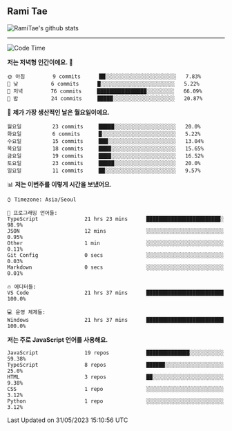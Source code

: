 ## Rami Tae

![RamiTae's github stats](https://github-readme-stats.vercel.app/api?username=RamiTae&show_icons=true&theme=tokyonight)

---
<!--START_SECTION:waka-->
![Code Time](http://img.shields.io/badge/Code%20Time-648%20hrs%2030%20mins-blue)

**저는 저녁형 인간이에요. 🦉** 

```text
🌞 아침         9 commits      ██░░░░░░░░░░░░░░░░░░░░░░░   7.83% 
🌆 낮　         6 commits      █░░░░░░░░░░░░░░░░░░░░░░░░   5.22% 
🌃 저녁         76 commits     ████████████████░░░░░░░░░   66.09% 
🌙 밤　         24 commits     █████░░░░░░░░░░░░░░░░░░░░   20.87%

```
📅 **제가 가장 생산적인 날은 월요일이에요.** 

```text
월요일          23 commits     █████░░░░░░░░░░░░░░░░░░░░   20.0% 
화요일          6 commits      █░░░░░░░░░░░░░░░░░░░░░░░░   5.22% 
수요일          15 commits     ███░░░░░░░░░░░░░░░░░░░░░░   13.04% 
목요일          18 commits     ████░░░░░░░░░░░░░░░░░░░░░   15.65% 
금요일          19 commits     ████░░░░░░░░░░░░░░░░░░░░░   16.52% 
토요일          23 commits     █████░░░░░░░░░░░░░░░░░░░░   20.0% 
일요일          11 commits     ██░░░░░░░░░░░░░░░░░░░░░░░   9.57%

```


📊 **저는 이번주를 이렇게 시간을 보냈어요.** 

```text
⌚︎ Timezone: Asia/Seoul

💬 프로그래밍 언어들: 
TypeScript               21 hrs 23 mins      ████████████████████████░   98.9% 
JSON                     12 mins             ░░░░░░░░░░░░░░░░░░░░░░░░░   0.95% 
Other                    1 min               ░░░░░░░░░░░░░░░░░░░░░░░░░   0.11% 
Git Config               0 secs              ░░░░░░░░░░░░░░░░░░░░░░░░░   0.03% 
Markdown                 0 secs              ░░░░░░░░░░░░░░░░░░░░░░░░░   0.01%

🔥 에디터들: 
VS Code                  21 hrs 37 mins      █████████████████████████   100.0%

💻 운영 체제들: 
Windows                  21 hrs 37 mins      █████████████████████████   100.0%

```

**저는 주로 JavaScript 언어를 사용해요.** 

```text
JavaScript               19 repos            ██████████████░░░░░░░░░░░   59.38% 
TypeScript               8 repos             ██████░░░░░░░░░░░░░░░░░░░   25.0% 
HTML                     3 repos             ██░░░░░░░░░░░░░░░░░░░░░░░   9.38% 
CSS                      1 repo              ░░░░░░░░░░░░░░░░░░░░░░░░░   3.12% 
Python                   1 repo              ░░░░░░░░░░░░░░░░░░░░░░░░░   3.12%

```



 Last Updated on 31/05/2023 15:10:56 UTC
<!--END_SECTION:waka-->
